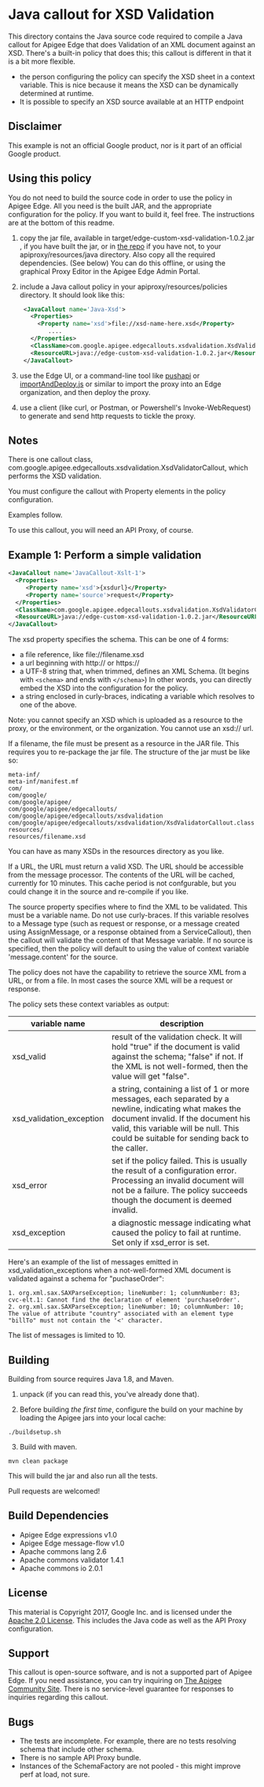 # Java callout for XSD Validation

This directory contains the Java source code required to compile a Java
callout for Apigee Edge that does Validation of an XML document against an XSD. There's a built-in policy that
does this; this callout is different in that it is a bit more flexible.

* the person configuring the policy can specify the XSD sheet in a context variable.
  This is nice because it means the XSD can be dynamically determined at runtime.
* It is possible to specify an XSD source available at an HTTP endpoint


## Disclaimer

This example is not an official Google product, nor is it part of an official Google product.


## Using this policy

You do not need to build the source code in order to use the policy in Apigee Edge.
All you need is the built JAR, and the appropriate configuration for the policy.
If you want to build it, feel free.  The instructions are at the bottom of this readme.


1. copy the jar file, available in target/edge-custom-xsd-validation-1.0.2.jar , if you have built
   the jar, or in [the repo](bundle/apiproxy/resources/java/edge-custom-xsd-validation-1.0.2.jar)
   if you have not, to your apiproxy/resources/java directory. Also copy all the required
   dependencies. (See below) You can do this offline, or using the graphical Proxy Editor in the
   Apigee Edge Admin Portal.

2. include a Java callout policy in your
   apiproxy/resources/policies directory. It should look
   like this:
   ```xml
    <JavaCallout name='Java-Xsd'>
      <Properties>
        <Property name='xsd'>file://xsd-name-here.xsd</Property>
           ....
      </Properties>
      <ClassName>com.google.apigee.edgecallouts.xsdvalidation.XsdValidatorCallout</ClassName>
      <ResourceURL>java://edge-custom-xsd-validation-1.0.2.jar</ResourceURL>
    </JavaCallout>
   ```

5. use the Edge UI, or a command-line tool like
   [pushapi](https://github.com/carloseberhardt/apiploy) or
   [importAndDeploy.js](https://github.com/DinoChiesa/apigee-edge-js/blob/master/examples/importAndDeploy.js)
   or similar to import the proxy into an Edge organization, and then deploy the proxy.

6. use a client (like curl, or Postman, or Powershell's Invoke-WebRequest) to generate and send http requests to tickle the proxy.



## Notes

There is one callout class, com.google.apigee.edgecallouts.xsdvalidation.XsdValidatorCallout,
which performs the XSD validation.

You must configure the callout with Property elements in the policy configuration.

Examples follow.

To use this callout, you will need an API Proxy, of course.

## Example 1: Perform a simple validation

```xml
<JavaCallout name='JavaCallout-Xslt-1'>
  <Properties>
     <Property name='xsd'>{xsdurl}</Property>
     <Property name='source'>request</Property>
  </Properties>
  <ClassName>com.google.apigee.edgecallouts.xsdvalidation.XsdValidatorCallout</ClassName>
  <ResourceURL>java://edge-custom-xsd-validation-1.0.2.jar</ResourceURL>
</JavaCallout>
```

The xsd property specifies the schema. This can be one of 4 forms:

* a file reference, like file://filename.xsd
* a url beginning with http:// or https://
* a UTF-8 string that, when trimmed, defines an XML Schema. (It begins with `<schema>` and ends with `</schema>`) In other words, you can directly embed the XSD into the configuration for the policy.
* a string enclosed in curly-braces, indicating a variable which resolves to one of the above.

Note: you cannot specify an XSD which is uploaded as a resource to the proxy, or the environment, or the organization. You cannot use an xsd:// url.


If a filename, the file must be present as a resource in the JAR file. This requires you to
re-package the jar file. The structure of the jar must be like so:

```
meta-inf/
meta-inf/manifest.mf
com/
com/google/
com/google/apigee/
com/google/apigee/edgecallouts/
com/google/apigee/edgecallouts/xsdvalidation
com/google/apigee/edgecallouts/xsdvalidation/XsdValidatorCallout.class
resources/
resources/filename.xsd
```

You can have as many XSDs in the resources directory as you like.

If a URL, the URL must return a valid XSD. The URL should be accessible from the message
processor. The contents of the URL will be cached, currently for 10 minutes. This cache period is
not confgurable, but you could change it in the source and re-compile if you like.

The source property specifies where to find the XML to be validated. This must be a variable name.
Do not use curly-braces. If this variable resolves to a Message type (such as request or response,
or a message created using AssignMessage, or a response obtained from a ServiceCallout), then the
callout will validate the content of that Message variable. If no source is specified, then the
policy will default to using the value of context variable 'message.content' for the source.

The policy does not have the capability to retrieve the source XML from a URL, or from a file. In most cases the source XML will be a request or response.


The policy sets these context variables as output:

| variable name           | description        |
------------------------- | ------------------ |
| xsd_valid               |  result of the validation check. It will hold "true" if the document is valid against the schema; "false" if not. If the XML is not well-formed, then the value will get "false".
| xsd_validation_exception| a string, containing a list of 1 or more messages, each separated by a newline, indicating what makes the document invalid. If the document his valid, this variable will be null. This could be suitable for sending back to the caller.
| xsd_error               | set if the policy failed. This is usually the result of a configuration error. Processing an invalid document will not be a failure. The policy succeeds though the document is deemed invalid.
| xsd_exception           | a diagnostic message indicating what caused the policy to fail at runtime. Set only if xsd_error is set.


Here's an example of the list of messages emitted in xsd_validation_exceptions when a not-well-formed XML document is validated against a schema for "puchaseOrder":

```
1. org.xml.sax.SAXParseException; lineNumber: 1; columnNumber: 83; cvc-elt.1: Cannot find the declaration of element 'purchaseOrder'.
2. org.xml.sax.SAXParseException; lineNumber: 10; columnNumber: 10; The value of attribute "country" associated with an element type "billTo" must not contain the '<' character.
```

The list of messages is limited to 10.


## Building

Building from source requires Java 1.8, and Maven.

1. unpack (if you can read this, you've already done that).

2. Before building _the first time_, configure the build on your machine by loading the Apigee jars into your local cache:
  ```
  ./buildsetup.sh
  ```

3. Build with maven.
  ```
  mvn clean package
  ```
  This will build the jar and also run all the tests.


Pull requests are welcomed!


## Build Dependencies

- Apigee Edge expressions v1.0
- Apigee Edge message-flow v1.0
- Apache commons lang 2.6
- Apache commons validator 1.4.1
- Apache commons io 2.0.1


## License

This material is Copyright 2017, Google Inc.
and is licensed under the [Apache 2.0 License](LICENSE). This includes the Java code as well as the API Proxy configuration.


## Support

This callout is open-source software, and is not a supported part of Apigee Edge.
If you need assistance, you can try inquiring on
[The Apigee Community Site](https://community.apigee.com).  There is no service-level
guarantee for responses to inquiries regarding this callout.


## Bugs

* The tests are incomplete. For example, there are no tests resolving schema that include other schema.
* There is no sample API Proxy bundle.
* Instances of the SchemaFactory are not pooled - this might improve perf at load, not sure.

